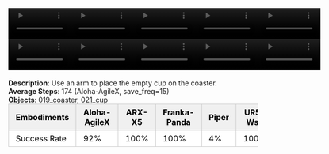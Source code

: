 <!DOCTYPE html>
<html lang="en">
<body>
    <div style="display: flex;">
        <video src="./task_video_clean/place_empty_cup/aloha-agilex_head.mp4" controls loop muted autoplay style="width: 25%;"></video>
        <video src="./task_video_clean/place_empty_cup/franka-panda_head.mp4" controls loop muted autoplay style="width: 25%;"></video>
        <video src="./task_video_clean/place_empty_cup/ARX-X5_head.mp4" controls loop muted autoplay style="width: 25%;"></video>
        <video src="./task_video_clean/place_empty_cup/piper_head.mp4" controls loop muted autoplay style="width: 25%;"></video>
        <video src="./task_video_clean/place_empty_cup/ur5-wsg_head.mp4" controls loop muted autoplay style="width: 25%;"></video>
    </div>
    <div style="display: flex;">
        <video src="./task_video_clean/place_empty_cup/aloha-agilex_world.mp4" controls loop muted autoplay style="width: 25%;"></video>
        <video src="./task_video_clean/place_empty_cup/franka-panda_world.mp4" controls loop muted autoplay style="width: 25%;"></video>
        <video src="./task_video_clean/place_empty_cup/ARX-X5_world.mp4" controls loop muted autoplay style="width: 25%;"></video>
        <video src="./task_video_clean/place_empty_cup/piper_world.mp4" controls loop muted autoplay style="width: 25%;"></video>
        <video src="./task_video_clean/place_empty_cup/ur5-wsg_world.mp4" controls loop muted autoplay style="width: 25%;"></video>
    </div>
    <br><b>Description</b>: Use an arm to place the empty cup on the coaster.<br>
    <b>Average Steps</b>: 174 (Aloha-AgileX, save_freq=15)<br>
    <b>Objects</b>: 019_coaster, 021_cup<br>
    <table style="margin:0 auto;border-collapse:collapse;width:auto;min-width:180px;background-color:white;">
        <thead>
            <tr style="background:#f0f0f0;">
                <th style="border:1px solid #ccc;padding:6px 14px;color:black;">Embodiments</th>
                <th style="border:1px solid #ccc;padding:6px 14px;color:black;">Aloha-AgileX</th>
                <th style="border:1px solid #ccc;padding:6px 14px;color:black;">ARX-X5</th>
                <th style="border:1px solid #ccc;padding:6px 14px;color:black;">Franka-Panda</th>
                <th style="border:1px solid #ccc;padding:6px 14px;color:black;">Piper</th>
                <th style="border:1px solid #ccc;padding:6px 14px;color:black;">UR5-Wsg</th>
            </tr>
        </thead>
        <tbody>
            <tr style="background:white;">
                <td style="border:1px solid #ccc;padding:6px 14px;color:black;">Success Rate</td>
                <td style="border:1px solid #ccc;padding:6px 14px;color:black;">92%</td>
                <td style="border:1px solid #ccc;padding:6px 14px;color:black;">100%</td>
                <td style="border:1px solid #ccc;padding:6px 14px;color:black;">100%</td>
                <td style="border:1px solid #ccc;padding:6px 14px;color:black;">4%</td>
                <td style="border:1px solid #ccc;padding:6px 14px;color:black;">100%</td>
            </tr>
        </tbody>
    </table>
</body>
</html>

